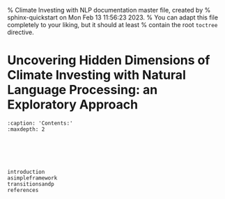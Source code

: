 % Climate Investing with NLP documentation master file, created by
% sphinx-quickstart on Mon Feb 13 11:56:23 2023.
% You can adapt this file completely to your liking, but it should at least
% contain the root `toctree` directive.

# Uncovering Hidden Dimensions of Climate Investing with Natural Language Processing: an Exploratory Approach

```{toctree}
:caption: 'Contents:'
:maxdepth: 2






introduction
asimpleframework
transitionsandp
references
```


